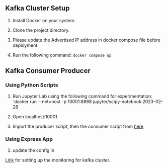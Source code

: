## Kafka Cluster Setup

1. Install Docker on your system.

2. Clone the project directory.

3. Please update the Advertised IP address in docker compose file before deployment. 

4. Run the following command:
`docker compose up`

## Kafka Consumer Producer

### Using Python Scripts

1. Run Jupyter Lab using the following command for experimentation:
`docker run --net=host -p 10001:8888 jupyter/scipy-notebook:2023-02-28

2. Open localhost:10001.

3. Import the producer script, then the consumer script from [here](./notebooks)

### Using Express App

1. update the config in 

[Link](./monitoring/Readme.md) for setting up the monitoring for kafka cluster.